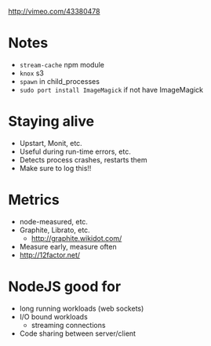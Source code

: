 http://vimeo.com/43380478

# Notes

- `stream-cache` npm module
- `knox` s3
- `spawn` in child_processes
- `sudo port install ImageMagick` if not have ImageMagick

# Staying alive

- Upstart, Monit, etc.
- Useful during run-time errors, etc.
- Detects process crashes, restarts them
- Make sure to log this!!

# Metrics

- node-measured, etc.
- Graphite, Librato, etc.
	- http://graphite.wikidot.com/
- Measure early, measure often
- http://12factor.net/

# NodeJS good for

- long running workloads (web sockets)
- I/O bound workloads
	- streaming connections
- Code sharing between server/client